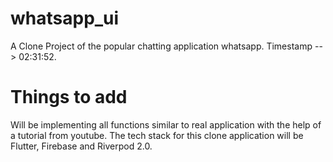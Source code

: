 # whatsapp_ui

A Clone Project of the popular chatting application whatsapp. Timestamp --> 02:31:52.

# Things to add

Will be implementing all functions similar to real application with the help of a tutorial from youtube. The tech stack for this clone application will be Flutter, Firebase and Riverpod 2.0.

